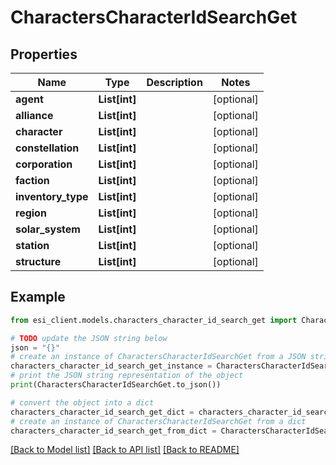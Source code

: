 # CharactersCharacterIdSearchGet


## Properties

Name | Type | Description | Notes
------------ | ------------- | ------------- | -------------
**agent** | **List[int]** |  | [optional] 
**alliance** | **List[int]** |  | [optional] 
**character** | **List[int]** |  | [optional] 
**constellation** | **List[int]** |  | [optional] 
**corporation** | **List[int]** |  | [optional] 
**faction** | **List[int]** |  | [optional] 
**inventory_type** | **List[int]** |  | [optional] 
**region** | **List[int]** |  | [optional] 
**solar_system** | **List[int]** |  | [optional] 
**station** | **List[int]** |  | [optional] 
**structure** | **List[int]** |  | [optional] 

## Example

```python
from esi_client.models.characters_character_id_search_get import CharactersCharacterIdSearchGet

# TODO update the JSON string below
json = "{}"
# create an instance of CharactersCharacterIdSearchGet from a JSON string
characters_character_id_search_get_instance = CharactersCharacterIdSearchGet.from_json(json)
# print the JSON string representation of the object
print(CharactersCharacterIdSearchGet.to_json())

# convert the object into a dict
characters_character_id_search_get_dict = characters_character_id_search_get_instance.to_dict()
# create an instance of CharactersCharacterIdSearchGet from a dict
characters_character_id_search_get_from_dict = CharactersCharacterIdSearchGet.from_dict(characters_character_id_search_get_dict)
```
[[Back to Model list]](../README.md#documentation-for-models) [[Back to API list]](../README.md#documentation-for-api-endpoints) [[Back to README]](../README.md)



